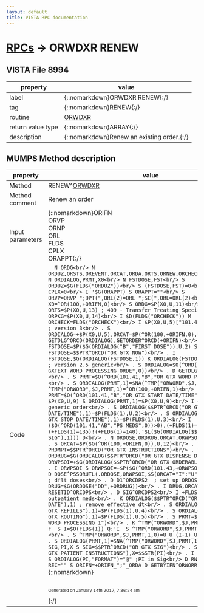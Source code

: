 ```yaml
---
layout: default
title: VISTA RPC documentation
---
```




# [RPCs](TableOfContent.md) &#8594; ORWDXR RENEW 


 ## VISTA File 8994 


 property | value 
--- | --- 
 label | {::nomarkdown}ORWDXR RENEW{:/}
 tag | {::nomarkdown}RENEW{:/}
 routine | [ORWDXR](http://code.osehra.org/dox/Routine_ORWDXR_source.html)
 return value type | {::nomarkdown}ARRAY{:/}
 description | {::nomarkdown}Renew an existing order.{:/}


## MUMPS Method description

 property | value 
 --- | --- 
 Method | RENEW^[ORWDXR](http://code.osehra.org/dox/Routine_ORWDXR_source.html)
 Method comment | Renew an order
 Input parameters | {::nomarkdown}ORIFN<br/>ORVP<br/>ORNP<br/>ORL<br/>FLDS<br/>CPLX<br/>ORAPPT{:/}
 Code | ```  N ORDG<br/> N ORDUZ,ORSTS,OREVENT,ORCAT,ORDA,ORTS,ORNEW,ORCHECK,ORLOG,ORPKG<br/> N ORDIALOG,PRMT,X0<br/> N FSTDOSE,FST<br/> S ORDUZ=$G(FLDS("ORDUZ"))<br/> S (FSTDOSE,FST)=0<br/> I '$D(CPLX) S CPLX=0<br/> I '$G(ORAPPT) S ORAPPT=""<br/> S ORVP=ORVP_";DPT(",ORL(2)=ORL_";SC(",ORL=ORL(2)<br/> S X0=^OR(100,+ORIFN,0)<br/> S ORDG=$P(X0,U,11)<br/> S ORTS=$P(X0,U,13) ; 409 - Transfer Treating Specialty<br/> S ORPKG=$P(X0,U,14)<br/> I $D(FLDS("ORCHECK")) M ORCHECK=FLDS("ORCHECK")<br/> I $P(X0,U,5)["101.41," D                        ; version 3<br/> . S ORDIALOG=+$P(X0,U,5),ORCAT=$P(^OR(100,+ORIFN,0),U,12)<br/> . D GETDLG^ORCD(ORDIALOG),GETORDER^ORCD(+ORIFN)<br/> . I CPLX S FSTDOSE=$P($G(ORDIALOG("B","FIRST DOSE")),U,2) S:'FSTDOSE FSTDOSE=$$PTR^ORCD("OR GTX NOW")<br/> . I FSTDOSE,$G(ORDIALOG(FSTDOSE,1)) K ORDIALOG(FSTDOSE,1)<br/> E  D                                            ; version 2.5 generic<br/> . S ORDIALOG=$O(^ORD(101.41,"B","OR GXTEXT WORD PROCESSING ORDE",0))<br/> . D GETDLG^ORCD(ORDIALOG)<br/> . S PRMT=$O(^ORD(101.41,"B","OR GTX WORD PROCESSING 1",0))<br/> . S ORDIALOG(PRMT,1)=$NA(^TMP("ORWORD",$J,PRMT,1))<br/> . M ^TMP("ORWORD",$J,PRMT,1)=^OR(100,+ORIFN,1)<br/> . S PRMT=$O(^ORD(101.41,"B","OR GTX START DATE/TIME",0))<br/> . I $P(X0,U,9) S ORDIALOG(PRMT,1)=$P(X0,U,9)<br/> I +FLDS(1)=999 D  ; generic order<br/> . S ORDIALOG($$PTR^ORCD("OR GTX START DATE/TIME"),1)=$P(FLDS(1),U,2)<br/> . S ORDIALOG($$PTR^ORCD("OR GTX STOP DATE/TIME"),1)=$P(FLDS(1),U,3)<br/> I ($O(^ORD(101.41,"AB","PS MEDS",0))>0),(+FLDS(1)=130)!(+FLDS(1)=135)!(+FLDS(1)=140),'$L($G(ORDIALOG($$PTR^ORCD("OR GTX SIG"),1))) D<br/> . N ORDOSE,ORDRUG,ORCAT,ORWPSOI,PROMPT,DRUG<br/> . S ORCAT=$P($G(^OR(100,+ORIFN,0)),U,12)<br/> . S PROMPT=$$PTR^ORCD("OR GTX INSTRUCTIONS")<br/> . S ORDRUG=$G(ORDIALOG($$PTR^ORCD("OR GTX DISPENSE DRUG"),1))<br/> . S ORWPSOI=+$G(ORDIALOG($$PTR^ORCD("OR GTX ORDERABLE ITEM"),1))<br/> . I ORWPSOI S ORWPSOI=+$P($G(^ORD(101.43,+ORWPSOI,0)),U,2)<br/> . D DOSE^PSSORUTL(.ORDOSE,ORWPSOI,$S(ORCAT="I":"U",1:"O"),ORVP)       ; dflt doses<br/> . D D1^ORCDPS2  ; set up ORDOSE<br/> . S DRUG=$G(ORDOSE("DD",+ORDRUG))<br/> . I DRUG,ORCAT="O" D RESETID^ORCDPS<br/> . D SIG^ORCDPS2<br/> I +FLDS(1)=140 D  ; outpatient meds<br/> . K ORDIALOG($$PTR^ORCD("OR GTX START DATE"),1) ; remove effective dt<br/> . S ORDIALOG($$PTR^ORCD("OR GTX REFILLS"),1)=$P(FLDS(1),U,4)<br/> . S ORDIALOG($$PTR^ORCD("OR GTX ROUTING"),1)=$P(FLDS(1),U,5)<br/> . S PRMT=$$PTR^ORCD("OR GTX WORD PROCESSING 1")<br/> . K ^TMP("ORWORD",$J,PRMT,1)<br/> . S I=1 F  S I=$O(FLDS(I)) Q:'I  S ^TMP("ORWORD",$J,PRMT,1,I-1,0)=FLDS(I)<br/> . S ^TMP("ORWORD",$J,PRMT,1,0)=U_U_(I-1)_U_(I-1)_U_DT_U<br/> . S ORDIALOG(PRMT,1)=$NA(^TMP("ORWORD",$J,PRMT,1))<br/> . N SIG,PI,X S SIG=$$PTR^ORCD("OR GTX SIG")<br/> . S PI=$$PTR^ORCD("OR GTX PATIENT INSTRUCTIONS"),X=$$STR(PI)<br/> . I $L(X),$$STR(SIG)[X S ORDIALOG(PI,"FORMAT")="@" ;PI in Sig<br/> D RN^ORCSAVE<br/> S REC="" S ORIFN=+ORIFN_";"_ORDA D GETBYIFN^ORWORR(.REC,ORIFN)```{::nomarkdown} <br/><br/><p style="font-size: 11px">Generated on January 14th 2017, 7:36:24 am</p>{:/}